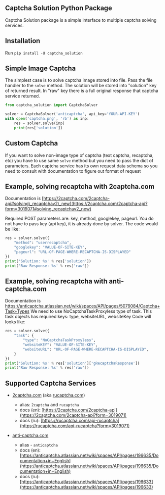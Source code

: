 ## Captcha Solution Python Package

Captcha Solution package is a simple interface to multiple captcha solving services.

## Installation

Run `pip install -U captcha_solution`

## Simple Image Captcha

The simplest case is to solve captcha image stored into file.
Pass the file handler to the `solve` method. The solution will
be stored into "solution" key of returned result. In "raw" key
there is a full original response that captcha service returned.

```python
from captcha_solution import CaptchaSolver

solver = CaptchaSolver('anticaptcha', api_key='YOUR-API-KEY')
with open('captcha.png', 'rb') as inp:
    res = solver.solve(inp)
    print(res['solution'])
```

## Custom Captcha

If you want to solve non-image type of captcha (text captcha, recaptcha, etc) you have to
use same `solve` method but you need to pass the dict of parameters. Each captcha service has its own
request data schema so you need to consult with documentation to figure out format of request

## Example, solving recaptcha with 2captcha.com

Documentation is [https://2captcha.com/2captcha-api#solving\_recaptchav2\_new](https://2captcha.com/2captcha-api?form=3019071#solving_recaptchav2_new)

Required POST parameters are: key, method, googlekey, pageurl.
You do not have to pass key (api key), it is already done by solver. The code would be like:

```python
res = solver.solve({
    "method": "userrecaptcha",
    "googlekey": "VALUE-OF-SITE-KEY",
    "pageurl": "URL-OF-PAGE-WHERE-RECAPTCHA-IS-DISPLAYED"
})
print('Solution: %s' % res['solution'])
print('Raw Response: %s' % res['raw'])
```

## Example, solving recaptcha with anti-captcha.com

Documentation is https://anticaptcha.atlassian.net/wiki/spaces/API/pages/5079084/Captcha+Task+Types
We need to use NoCaptchaTaskProxyless type of task.
This task objects has required keys: type, websiteURL, websiteKey
Code will looks like:
```python
res = solver.solve({
    "task": {
        "type": "NoCaptchaTaskProxyless",
        "websiteKEY": "VALUE-OF-SITE-KEY",
        "websiteURL": "URL-OF-PAGE-WHERE-RECAPTCHA-IS-DISPLAYED",
    }
})
print('Solution: %s' % res['solution']['gRecaptchaResponse'])
print('Raw Response: %s' % res['raw'])
```

## Supported Captcha Services

* [2captcha.com](https://2captcha.com?from=3019071) (aka [rucaptcha.com](https://rucaptcha.com?from=3019071))
  * alias: `2captcha` and `rucaptcha`
  * docs (en): [https://2captcha.com/2captcha-api](https://2captcha.com/2captcha-api?form=3019071)
  * docs (ru): [https://rucaptcha.com/api-rucaptcha](https://rucaptcha.com/api-rucaptcha?form=3019071)

* [anti-captcha.com](http://getcaptchasolution.com/ijykrofoxz)
  * alias - `anticaptcha`
  * docs (en): [https://anticaptcha.atlassian.net/wiki/spaces/API/pages/196635/Documentation+in+English](https://anticaptcha.atlassian.net/wiki/spaces/API/pages/196635/Documentation+in+English)
  * docs (ru): [https://anticaptcha.atlassian.net/wiki/spaces/API/pages/196633](https://anticaptcha.atlassian.net/wiki/spaces/API/pages/196633)
